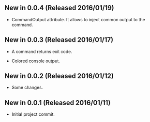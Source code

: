 ## New in 0.0.4 (Released 2016/01/19)
+ CommandOutput attribute. It allows to inject common output to the command.

## New in 0.0.3 (Released 2016/01/17)
* A command returns exit code.
+ Colored console output.

## New in 0.0.2 (Released 2016/01/12)
* Some changes.

## New in 0.0.1 (Released 2016/01/11)
* Initial project commit.